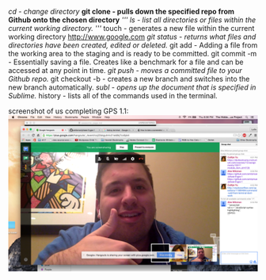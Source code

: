 *cd - change directory*
**git clone - pulls down the specified repo from Github onto the chosen directory**
*''' ls - list all directories or files within the current working directory. '''*
touch - generates a new file within the current working directory <http://www.google.com>
*git status - returns what files and directories have been created, edited or deleted.*
git add - Adding a file from the working area to the staging and is ready to be committed.
git commit -m - Essentially saving a file.  Creates like a benchmark for a file and can be accessed at any point in time.
*git push - moves a committed file to your Github repo.*
git checkout -b - creates a new branch and switches into the new branch automatically.
*subl - opens up the document that is specified in Sublime.*
history - lists all of the commands used in the terminal.

screenshot of us completing GPS 1.1: ![guided gps photo](screenshot.png)